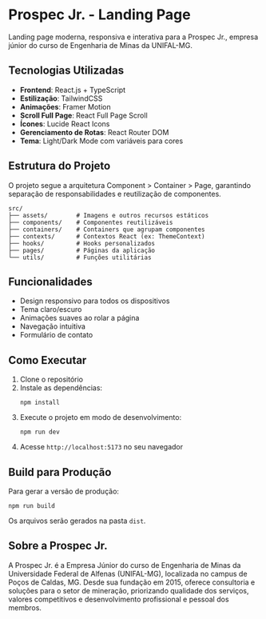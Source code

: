 # Prospec Jr. - Landing Page

Landing page moderna, responsiva e interativa para a Prospec Jr., empresa júnior do curso de Engenharia de Minas da UNIFAL-MG.

## Tecnologias Utilizadas

- **Frontend**: React.js + TypeScript
- **Estilização**: TailwindCSS
- **Animações**: Framer Motion
- **Scroll Full Page**: React Full Page Scroll
- **Ícones**: Lucide React Icons
- **Gerenciamento de Rotas**: React Router DOM
- **Tema**: Light/Dark Mode com variáveis para cores

## Estrutura do Projeto

O projeto segue a arquitetura Component > Container > Page, garantindo separação de responsabilidades e reutilização de componentes.

```
src/
├── assets/        # Imagens e outros recursos estáticos
├── components/    # Componentes reutilizáveis
├── containers/    # Containers que agrupam componentes
├── contexts/      # Contextos React (ex: ThemeContext)
├── hooks/         # Hooks personalizados
├── pages/         # Páginas da aplicação
└── utils/         # Funções utilitárias
```

## Funcionalidades

- Design responsivo para todos os dispositivos
- Tema claro/escuro
- Animações suaves ao rolar a página
- Navegação intuitiva
- Formulário de contato

## Como Executar

1. Clone o repositório
2. Instale as dependências:
   ```
   npm install
   ```
3. Execute o projeto em modo de desenvolvimento:
   ```
   npm run dev
   ```
4. Acesse `http://localhost:5173` no seu navegador

## Build para Produção

Para gerar a versão de produção:

```
npm run build
```

Os arquivos serão gerados na pasta `dist`.

## Sobre a Prospec Jr.

A Prospec Jr. é a Empresa Júnior do curso de Engenharia de Minas da Universidade Federal de Alfenas (UNIFAL-MG), localizada no campus de Poços de Caldas, MG. Desde sua fundação em 2015, oferece consultoria e soluções para o setor de mineração, priorizando qualidade dos serviços, valores competitivos e desenvolvimento profissional e pessoal dos membros.
